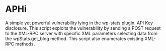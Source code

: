 APHi
====

A simple yet powerful vulnerability lying in the wp-stats plugin. API Key disclosure. This script exploits the vulnerability by sending a POST request to the XML-RPC server with specific XML parameters selecting data from the wpStats.get_blog method. This script also enumerates existing XML-RPC methods.
